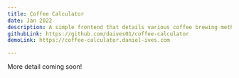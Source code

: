 ```yaml
---
title: Coffee Calculator
date: Jan 2022
description: A simple frontend that details various coffee brewing methods, built with Next.js (v12) and chakra-ui
githubLink: https://github.com/daives01/coffee-calculator
demoLink: https://coffee-calculator.daniel-ives.com

---
```


More detail coming soon!